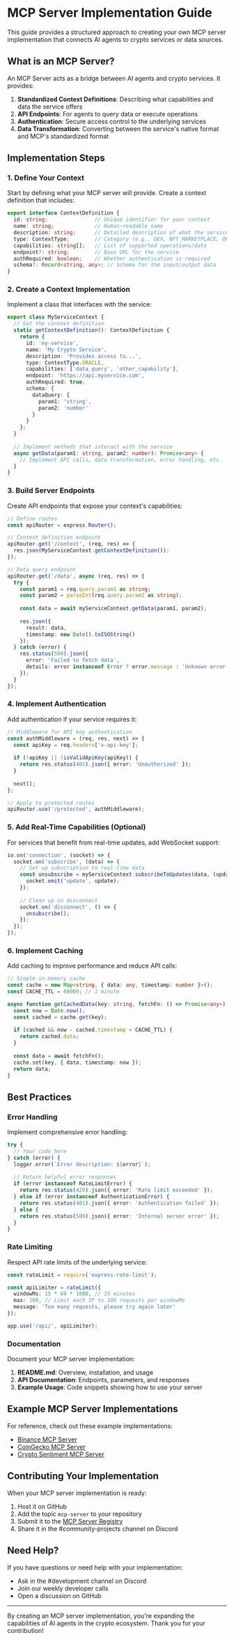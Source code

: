 # MCP Server Implementation Guide

This guide provides a structured approach to creating your own MCP server implementation that connects AI agents to crypto services or data sources.

## What is an MCP Server?

An MCP Server acts as a bridge between AI agents and crypto services. It provides:

1. **Standardized Context Definitions**: Describing what capabilities and data the service offers
2. **API Endpoints**: For agents to query data or execute operations
3. **Authentication**: Secure access control to the underlying services
4. **Data Transformation**: Converting between the service's native format and MCP's standardized format

## Implementation Steps

### 1. Define Your Context

Start by defining what your MCP server will provide. Create a context definition that includes:

```typescript
export interface ContextDefinition {
  id: string;               // Unique identifier for your context
  name: string;             // Human-readable name
  description: string;      // Detailed description of what the service provides
  type: ContextType;        // Category (e.g., DEX, NFT_MARKETPLACE, ORACLE)
  capabilities: string[];   // List of supported operations/data
  endpoint?: string;        // Base URL for the service
  authRequired: boolean;    // Whether authentication is required
  schema?: Record<string, any>; // Schema for the input/output data
}
```

### 2. Create a Context Implementation

Implement a class that interfaces with the service:

```typescript
export class MyServiceContext {
  // Get the context definition
  static getContextDefinition(): ContextDefinition {
    return {
      id: 'my-service',
      name: 'My Crypto Service',
      description: 'Provides access to...',
      type: ContextType.ORACLE,
      capabilities: ['data_query', 'other_capability'],
      endpoint: 'https://api.myservice.com',
      authRequired: true,
      schema: {
        dataQuery: {
          param1: 'string',
          param2: 'number'
        }
      }
    };
  }
  
  // Implement methods that interact with the service
  async getData(param1: string, param2: number): Promise<any> {
    // Implement API calls, data transformation, error handling, etc.
  }
}
```

### 3. Build Server Endpoints

Create API endpoints that expose your context's capabilities:

```typescript
// Define routes
const apiRouter = express.Router();

// Context definition endpoint
apiRouter.get('/context', (req, res) => {
  res.json(MyServiceContext.getContextDefinition());
});

// Data query endpoint
apiRouter.get('/data', async (req, res) => {
  try {
    const param1 = req.query.param1 as string;
    const param2 = parseInt(req.query.param2 as string);
    
    const data = await myServiceContext.getData(param1, param2);
    
    res.json({
      result: data,
      timestamp: new Date().toISOString()
    });
  } catch (error) {
    res.status(500).json({ 
      error: 'Failed to fetch data',
      details: error instanceof Error ? error.message : 'Unknown error'
    });
  }
});
```

### 4. Implement Authentication

Add authentication if your service requires it:

```typescript
// Middleware for API key authentication
const authMiddleware = (req, res, next) => {
  const apiKey = req.headers['x-api-key'];
  
  if (!apiKey || !isValidApiKey(apiKey)) {
    return res.status(401).json({ error: 'Unauthorized' });
  }
  
  next();
};

// Apply to protected routes
apiRouter.use('/protected', authMiddleware);
```

### 5. Add Real-Time Capabilities (Optional)

For services that benefit from real-time updates, add WebSocket support:

```typescript
io.on('connection', (socket) => {
  socket.on('subscribe', (data) => {
    // Set up subscription to real-time data
    const unsubscribe = myServiceContext.subscribeToUpdates(data, (update) => {
      socket.emit('update', update);
    });
    
    // Clean up on disconnect
    socket.on('disconnect', () => {
      unsubscribe();
    });
  });
});
```

### 6. Implement Caching

Add caching to improve performance and reduce API calls:

```typescript
// Simple in-memory cache
const cache = new Map<string, { data: any, timestamp: number }>();
const CACHE_TTL = 60000; // 1 minute

async function getCachedData(key: string, fetchFn: () => Promise<any>): Promise<any> {
  const now = Date.now();
  const cached = cache.get(key);
  
  if (cached && now - cached.timestamp < CACHE_TTL) {
    return cached.data;
  }
  
  const data = await fetchFn();
  cache.set(key, { data, timestamp: now });
  return data;
}
```

## Best Practices

### Error Handling

Implement comprehensive error handling:

```typescript
try {
  // Your code here
} catch (error) {
  logger.error(`Error description: ${error}`);
  
  // Return helpful error responses
  if (error instanceof RateLimitError) {
    return res.status(429).json({ error: 'Rate limit exceeded' });
  } else if (error instanceof AuthenticationError) {
    return res.status(401).json({ error: 'Authentication failed' });
  } else {
    return res.status(500).json({ error: 'Internal server error' });
  }
}
```

### Rate Limiting

Respect API rate limits of the underlying service:

```typescript
const rateLimit = require('express-rate-limit');

const apiLimiter = rateLimit({
  windowMs: 15 * 60 * 1000, // 15 minutes
  max: 100, // Limit each IP to 100 requests per windowMs
  message: 'Too many requests, please try again later'
});

app.use('/api/', apiLimiter);
```

### Documentation

Document your MCP server implementation:

1. **README.md**: Overview, installation, and usage
2. **API Documentation**: Endpoints, parameters, and responses
3. **Example Usage**: Code snippets showing how to use your server

## Example MCP Server Implementations

For reference, check out these example implementations:

- [Binance MCP Server](https://github.com/qeinfinity/binance-mcp-server)
- [CoinGecko MCP Server](https://github.com/crazyrabbitLTC/mcp-coingecko-server)
- [Crypto Sentiment MCP Server](https://github.com/kukapay/crypto-sentiment-mcp)

## Contributing Your Implementation

When your MCP server implementation is ready:

1. Host it on GitHub
2. Add the topic `mcp-server` to your repository
3. Submit it to the [MCP Server Registry](../resources/SERVER_REGISTRY.md)
4. Share it in the #community-projects channel on Discord

## Need Help?

If you have questions or need help with your implementation:

- Ask in the #development channel on Discord
- Join our weekly developer calls
- Open a discussion on GitHub

---

By creating an MCP server implementation, you're expanding the capabilities of AI agents in the crypto ecosystem. Thank you for your contribution!
